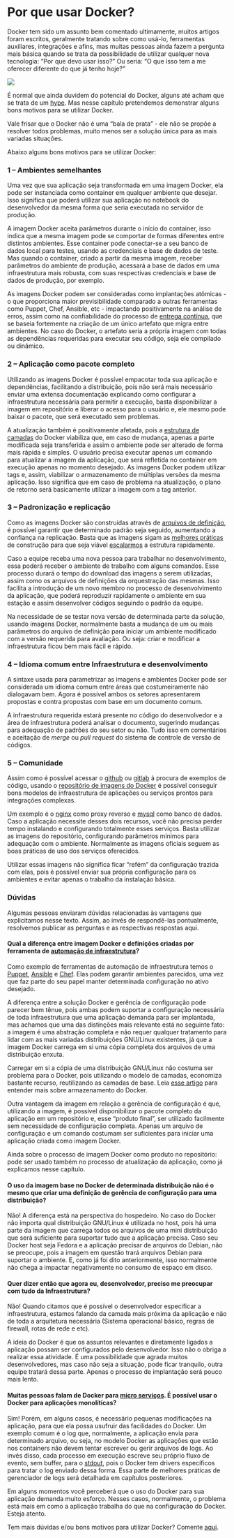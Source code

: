 # Por que usar Docker?

Docker tem sido um assunto bem comentado ultimamente, muitos artigos foram escritos, geralmente tratando sobre como usá-lo, ferramentas auxiliares, integrações e afins, mas muitas pessoas ainda fazem a pergunta mais básica quando se trata da possibilidade de utilizar qualquer nova tecnologia: “Por que devo usar isso?” Ou seria: “O que isso tem a me oferecer diferente do que já tenho hoje?”

![](images/docker_porque.jpg)

É normal que ainda duvidem do potencial do Docker, alguns até acham que se trata de um [hype](http://techfree.com.br/2015/06/sera-que-esse-modelo-de-containers-e-um-hype/). Mas nesse capítulo pretendemos demonstrar alguns bons motivos para se utilizar Docker.

Vale frisar que o Docker não é uma “bala de prata” - ele não se propõe a resolver todos problemas, muito menos ser a solução única para as mais variadas situações.

Abaixo alguns bons motivos para se utilizar Docker:

### 1 – Ambientes semelhantes

Uma vez que sua aplicação seja transformada em uma imagem Docker, ela pode ser instanciada como container em qualquer ambiente que desejar. Isso significa que poderá utilizar sua aplicação no notebook do desenvolvedor da mesma forma que seria executada no servidor de produção.

A imagem Docker aceita parâmetros durante o início do container, isso indica que a mesma imagem pode se comportar de formas diferentes entre distintos ambientes. Esse container pode conectar-se a seu banco de dados local para testes, usando as credenciais e base de dados de teste. Mas quando o container, criado a partir da mesma imagem, receber parâmetros do ambiente de produção, acessará a base de dados em uma infraestrutura mais robusta, com suas respectivas credenciais e base de dados de produção, por exemplo.

As imagens Docker podem ser consideradas como implantações atômicas - o que proporciona maior previsibilidade comparado a outras ferramentas como Puppet, Chef, Ansible, etc - impactando positivamente na análise de erros, assim como na confiabilidade do processo de [entrega contínua](https://www.thoughtworks.com/continuous-delivery), que se baseia fortemente na criação de um único artefato que migra entre ambientes. No caso do Docker, o artefato seria a própria imagem com todas as dependências requeridas para executar seu código, seja ele compilado ou dinâmico.

### 2 – Aplicação como pacote completo

Utilizando as imagens Docker é possível empacotar toda sua aplicação e dependências, facilitando a distribuição, pois não será mais necessário enviar uma extensa documentação explicando como configurar a infraestrutura necessária para permitir a execução, basta disponibilizar a imagem em repositório e liberar o acesso para o usuário e, ele mesmo pode baixar o pacote, que será executado sem problemas.

A atualização também é positivamente afetada, pois a [estrutura de camadas](http://techfree.com.br/2015/12/entendendo-armazenamentos-de-dados-no-docker/) do Docker viabiliza que, em caso de mudança, apenas a parte modificada seja transferida e assim o ambiente pode ser alterado de forma mais rápida e simples. O usuário precisa executar apenas um comando para atualizar a imagem da aplicação, que será refletida no container em execução apenas no momento desejado. As imagens Docker podem utilizar tags e, assim, viabilizar o armazenamento de múltiplas versões da mesma aplicação. Isso significa que em caso de problema na atualização, o plano de retorno será basicamente utilizar a imagem com a tag anterior.

### 3 – Padronização e replicação

Como as imagens Docker são construídas através de [arquivos de definição](https://docs.docker.com/engine/reference/builder/), é possível garantir que determinado padrão seja seguido, aumentando a confiança na replicação. Basta que as imagens sigam as [melhores práticas](https://docs.docker.com/engine/userguide/eng-image/dockerfile_best-practices/) de construção para que seja viável [escalarmos](https://pt.wikipedia.org/wiki/Escalabilidade) a estrutura rapidamente.

Caso a equipe receba uma nova pessoa para trabalhar no desenvolvimento, essa poderá receber o ambiente de trabalho com alguns comandos. Esse processo durará o tempo do download das imagens a serem utilizadas, assim como os arquivos de definições da orquestração das mesmas. Isso facilita a introdução de um novo membro no processo de desenvolvimento da aplicação, que poderá reproduzir rapidamente o ambiente em sua estação e assim desenvolver códigos seguindo o padrão da equipe.

Na necessidade de se testar nova versão de determinada parte da solução, usando imagens Docker, normalmente basta a mudança de um ou mais parâmetros do arquivo de definição para iniciar um ambiente modificado com a versão requerida para avaliação. Ou seja: criar e modificar a infraestrutura ficou bem mais fácil e rápido.

### 4 – Idioma comum entre Infraestrutura e desenvolvimento

A sintaxe usada para parametrizar as imagens e ambientes Docker pode ser considerada um idioma comum entre áreas que costumeiramente não dialogavam bem. Agora é possível ambos os setores apresentarem propostas e contra propostas com base em um documento comum.

A infraestrutura requerida estará presente no código do desenvolvedor e a área de infraestrutura poderá analisar o documento, sugerindo mudanças para adequação de padrões do seu setor ou não. Tudo isso em comentários e aceitação de *merge* ou *pull request* do sistema de controle de versão de códigos.

### 5 – Comunidade

Assim como é possível acessar o [github](http://github.com/) ou [gitlab](https://about.gitlab.com/) à procura de exemplos de código, usando o [repositório de imagens do Docker](http://hub.docker.com/) é possível conseguir bons modelos de infraestrutura de aplicações ou serviços prontos para integrações complexas.

Um exemplo é o [nginx](https://hub.docker.com/_/nginx/) como proxy reverso e [mysql](https://hub.docker.com/_/mysql/) como banco de dados. Caso a aplicação necessite desses dois recursos, você não precisa perder tempo instalando e configurando totalmente esses serviços. Basta utilizar as imagens do repositório, configurando parâmetros mínimos para adequação com o ambiente. Normalmente as imagens oficiais seguem as boas práticas de uso dos serviços oferecidos.

Utilizar essas imagens não significa ficar “refém” da configuração trazida com elas, pois é possível enviar sua própria configuração para os ambientes e evitar apenas o trabalho da instalação básica.

### Dúvidas

Algumas pessoas enviaram dúvidas relacionadas às vantagens que explicitamos nesse texto. Assim, ao invés de respondê-las pontualmente, resolvemos publicar as perguntas e as respectivas respostas aqui.

#### Qual a diferença entre imagem Docker e definições criadas por ferramenta de [automação de infraestrutura](http://www.ibm.com/developerworks/br/library/a-devops2/)?

Como exemplo de ferramentas de automação de infraestrutura temos o [Puppet](https://puppetlabs.com/), [Ansible](https://www.ansible.com/) e [Chef](https://www.chef.io/chef/). Elas podem garantir ambientes parecidos, uma vez que faz parte do seu papel manter determinada configuração no ativo desejado.

A diferença entre a solução Docker e gerência de configuração pode parecer bem tênue, pois ambas podem suportar a configuração necessária de toda infraestrutura que uma aplicação demanda para ser implantada, mas achamos que uma das distinções mais relevante está no seguinte fato: a imagem é uma abstração completa e não requer qualquer tratamento para lidar com as mais variadas distribuições GNU/Linux existentes, já que a imagem Docker carrega em si uma cópia completa dos arquivos de uma distribuição enxuta.

Carregar em si a cópia de uma distribuição GNU/Linux não costuma ser problema para o Docker, pois utilizando o modelo de camadas, economiza bastante recurso, reutilizando as camadas de base. Leia [esse artigo](http://techfree.com.br/2015/12/entendendo-armazenamentos-de-dados-no-docker/) para entender mais sobre armazenamento do Docker.

Outra vantagem da imagem em relação a gerência de configuração é que, utilizando a imagem, é possível disponibilizar o pacote completo da aplicação em um repositório e, esse “produto final”, ser utilizado facilmente sem necessidade de configuração completa. Apenas um arquivo de configuração e um comando costumam ser suficientes para iniciar uma aplicação criada como imagem Docker.

Ainda sobre o processo de imagem Docker como produto no repositório: pode ser usado também no processo de atualização da aplicação, como já explicamos nesse capítulo.

#### O uso da imagem base no Docker de determinada distribuição não é o mesmo que criar uma definição de gerência de configuração para uma distribuição?

Não! A diferença está na perspectiva do hospedeiro. No caso do Docker não importa qual distribuição GNU/Linux é utilizada no host, pois há uma parte da imagem que carrega todos os arquivos de uma mini distribuição que será suficiente para suportar tudo que a aplicação precisa. Caso seu Docker host seja Fedora e a aplicação precisar de arquivos do Debian, não se preocupe, pois a imagem em questão trará arquivos Debian para suportar o ambiente. E, como já foi dito anteriormente, isso normalmente não chega a impactar negativamente no consumo de espaço em disco.

#### Quer dizer então que agora eu, desenvolvedor, preciso me preocupar com tudo da Infraestrutura?

Não! Quando citamos que é possível o desenvolvedor especificar a infraestrutura, estamos falando da camada mais próxima da aplicação e não de toda a arquitetura necessária (Sistema operacional básico, regras de firewall, rotas de rede e etc).

A ideia do Docker é que os assuntos relevantes e diretamente ligados a aplicação possam ser configurados pelo desenvolvedor. Isso não o obriga a realizar essa atividade. É uma possibilidade que agrada muitos desenvolvedores, mas caso não seja a situação, pode ficar tranquilo, outra equipe tratará dessa parte. Apenas o processo de implantação será pouco mais lento.

#### Muitas pessoas falam de Docker para [micro serviços](https://www.thoughtworks.com/pt/insights/blog/microservices-nutshell). É possível usar o Docker para aplicações monolíticas?

Sim! Porém, em alguns casos, é necessário pequenas modificações na aplicação, para que ela possa usufruir das facilidades do Docker. Um exemplo comum é o log que, normalmente, a aplicação envia para determinado arquivo, ou seja, no modelo Docker as aplicações que estão nos containers não devem tentar escrever ou gerir arquivos de logs. Ao invés disso, cada processo em execução escreve seu próprio fluxo de evento, sem buffer, para o [stdout](https://pt.wikipedia.org/wiki/Fluxos_padr%C3%A3o), pois o Docker tem drivers específicos para tratar o log enviado dessa forma. Essa parte de melhores práticas de gerenciador de logs será detalhada em capítulos posteriores.

Em alguns momentos você perceberá que o uso do Docker para sua aplicação demanda muito esforço. Nesses casos, normalmente, o problema está mais em como a aplicação trabalha do que na configuração do Docker. Esteja atento.

Tem mais dúvidas e/ou bons motivos para utilizar Docker? Comente [aqui](http://techfree.com.br/2016/03/porque-usar-docker/).
